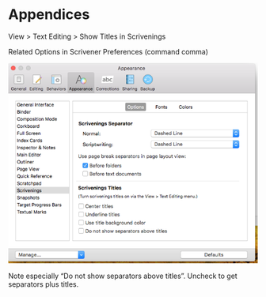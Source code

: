 # Appendices #

View > Text Editing > Show Titles in Scrivenings

Related Options in Scrivener Preferences (command comma)

![](ScreenShot2018-06-17at6.06.28AM.png)

Note especially “Do not show separators above titles”. Uncheck to get separators plus titles. 